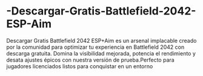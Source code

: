 # -Descargar-Gratis-Battlefield-2042-ESP-Aim
Descargar Gratis Battlefield 2042 ESP+Aim es un arsenal implacable creado por la comunidad para optimizar tu experiencia en Battlefield 2042 con descarga gratuita. Domina la visibilidad mejorada, potencia el rendimiento y desata ajustes épicos con nuestra versión de prueba.Perfecto para jugadores licenciados listos para conquistar en un entorno
